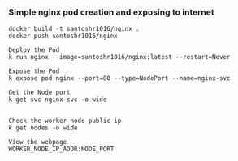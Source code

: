 ### Simple nginx pod creation and exposing to internet

```text
docker build -t santoshr1016/nginx .
docker push santoshr1016/nginx

Deploy the Pod
k run nginx --image=santoshr1016/nginx:latest --restart=Never 

Expose the Pod
k expose pod nginx --port=80 --type=NodePort --name=nginx-svc

Get the Node port 
k get svc nginx-svc -o wide


Check the worker node public ip
k get nodes -o wide

View the webpage
WORKER_NODE_IP_ADDR:NODE_PORT
```
